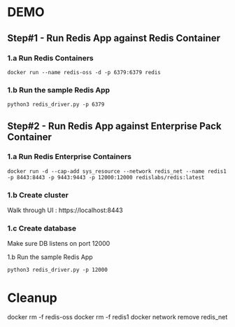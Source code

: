 # DEMO
## Step#1 - Run Redis App against Redis Container
### 1.a Run Redis Containers
```
docker run --name redis-oss -d -p 6379:6379 redis
```

### 1.b Run the sample Redis App
```
python3 redis_driver.py -p 6379
```

## Step#2 - Run Redis App against Enterprise Pack Container
### 1.a Run Redis Enterprise Containers 
```
docker run -d --cap-add sys_resource --network redis_net --name redis1 -p 8443:8443 -p 9443:9443 -p 12000:12000 redislabs/redis:latest
```

### 1.b Create cluster

Walk through UI : https://localhost:8443

### 1.c Create database

Make sure DB listens on port 12000

1.b Run the sample Redis App
```
python3 redis_driver.py -p 12000
```




# Cleanup
docker rm -f redis-oss
docker rm -f redis1
docker network remove redis_net
